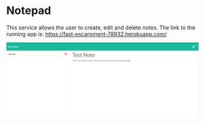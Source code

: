 # Notepad
This service allows the user to create, edit and delete notes.
The link to the running app is: https://fast-escarpment-78932.herokuapp.com/

![Alt text](/public/assets/img/screenshot.png?raw=true "App Screenshot")